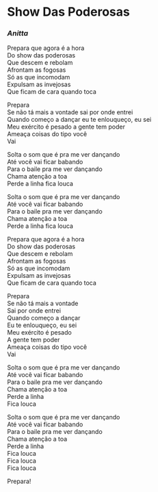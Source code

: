 # Show Das Poderosas

### _Anitta_

Prepara que agora é a hora  
Do show das poderosas  
Que descem e rebolam  
Afrontam as fogosas  
Só as que incomodam  
Expulsam as invejosas  
Que ficam de cara quando toca

Prepara  
Se não tá mais a vontade sai por onde entrei  
Quando começo a dançar eu te enlouqueço, eu sei  
Meu exército é pesado a gente tem poder  
Ameaça coisas do tipo você  
Vai

Solta o som que é pra me ver dançando  
Até você vai ficar babando  
Para o baile pra me ver dançando  
Chama atenção a toa  
Perde a linha fica louca

Solta o som que é pra me ver dançando  
Até você vai ficar babando  
Para o baile pra me ver dançando  
Chama atenção a toa  
Perde a linha fica louca

Prepara que agora é a hora  
Do show das poderosas  
Que descem e rebolam  
Afrontam as fogosas  
Só as que incomodam  
Expulsam as invejosas  
Que ficam de cara quando toca

Prepara  
Se não tá mais a vontade  
Sai por onde entrei  
Quando começo a dançar  
Eu te enlouqueço, eu sei  
Meu exército é pesado  
A gente tem poder  
Ameaça coisas do tipo você  
Vai

Solta o som que é pra me ver dançando  
Até você vai ficar babando  
Para o baile pra me ver dançando  
Chama atenção a toa  
Perde a linha  
Fica louca

Solta o som que é pra me ver dançando  
Até você vai ficar babando  
Para o baile pra me ver dançando  
Chama atenção a toa  
Perde a linha  
Fica louca  
Fica louca  
Fica louca

Prepara!
